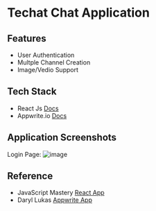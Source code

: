 # Techat Chat Application
## Features
- User Authentication 
- Multple Channel Creation
- Image/Vedio Support
## Tech Stack
- React Js [Docs](https://reactstrap.github.io/)
- Appwrite.io [Docs](https://appwrite.io/docs/)
## Application Screenshots
Login Page:
![image](https://user-images.githubusercontent.com/42793632/136682187-87878ea8-13bb-432d-a3ae-333efa68368d.png)
## Reference
- JavaScript Mastery [React App](https://github.com/adrianhajdin/unichat-course)
- Daryl Lukas [Appwrite App](https://github.com/daryllukas/expense-tracker)
